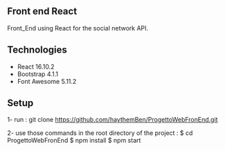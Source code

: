 ## Front end React
Front_End using React for the social network API.

## Technologies 
* React 16.10.2 
* Bootstrap 4.1.1
* Font Awesome 5.11.2

## Setup 
<!-- To run this project ,create .env file in the root directory of the project :
```
REACT_APP_API_URL=http://localhost:8080
``` -->
1- run : 
    git clone https://github.com/haythemBen/ProgettoWebFronEnd.git

2- use those commands in the root directory of the project :
    $ cd ProgettoWebFronEnd
    $ npm install
    $ npm start
```
